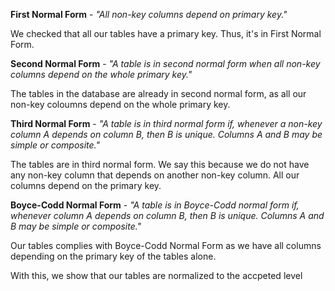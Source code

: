 __First Normal Form__ - 
            _"All non-key columns depend on primary key."_
            
We checked that all our tables have a primary key. Thus, it's in First Normal Form.

__Second Normal Form__ - 
            _"A table is in second normal form when all non-key columns depend on the whole primary key."_

The tables in the database are already in second normal form, as all our non-key coloumns depend on the whole primary key.

__Third Normal Form__ - 
             _"A table is in third normal form if, whenever a non-key column A depends on column B, then B is unique. Columns A and B may be simple or composite."_

The tables are in third normal form. We say this because we do not have any non-key column that depends on another non-key column. All our columns depend on the primary key.

__Boyce-Codd Normal Form__ - 
            _"A table is in Boyce-Codd normal form if, whenever column A depends on column B, then B is unique. Columns A and B may be simple or composite."_

Our tables complies with Boyce-Codd Normal Form as we have all columns depending on the primary key of the tables alone.

With this, we show that our tables are normalized to the accpeted level
